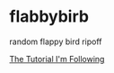 # flabbybirb

random flappy bird ripoff


[The Tutorial I'm Following](https://www.youtube.com/watch?v=UZg49z76cLw&ab_channel=ClearCode)
